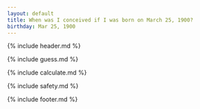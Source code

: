 ```yaml
---
layout: default
title: When was I conceived if I was born on March 25, 1900?
birthday: Mar 25, 1900
---
```


{% include header.md %}

{% include guess.md %}

{% include calculate.md %}

{% include safety.md %}

{% include footer.md %}



